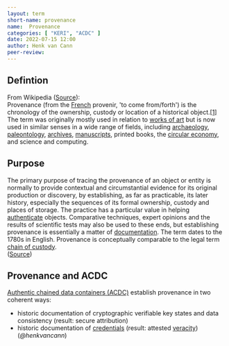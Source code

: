 ```yaml
---
layout: term
short-name: provenance
name:  Provenance
categories: [ "KERI", "ACDC" ]
date: 2022-07-15 12:00
author: Henk van Cann
peer-review:
---
```


## Defintion
From Wikipedia ([Source](https://en.wikipedia.org/wiki/Provenance)):\
Provenance (from the [French](https://en.wikipedia.org/wiki/French_language) provenir, 'to come from/forth') is the chronology of the ownership, custody or location of a historical object.[[1]](https://en.wikipedia.org/wiki/Provenance#cite_note-1) The term was originally mostly used in relation to [works of art](https://en.wikipedia.org/wiki/Works_of_art) but is now used in similar senses in a wide range of fields, including [archaeology](https://en.wikipedia.org/wiki/Archaeology), [paleontology](https://en.wikipedia.org/wiki/Paleontology), [archives](https://en.wikipedia.org/wiki/Archive), [manuscripts](https://en.wikipedia.org/wiki/Manuscript), printed books, the [circular economy](https://en.wikipedia.org/wiki/Circular_economy), and science and computing.

## Purpose

The primary purpose of tracing the provenance of an object or entity is normally to provide contextual and circumstantial evidence for its original production or discovery, by establishing, as far as practicable, its later history, especially the sequences of its formal ownership, custody and places of storage. The practice has a particular value in helping [authenticate](https://en.wikipedia.org/wiki/Authentication) objects. Comparative techniques, expert opinions and the results of scientific tests may also be used to these ends, but establishing provenance is essentially a matter of [documentation](https://en.wikipedia.org/wiki/Document). The term dates to the 1780s in English. Provenance is conceptually comparable to the legal term [chain of custody](https://en.wikipedia.org/wiki/Chain_of_custody).\
([Source](https://en.wikipedia.org/wiki/Provenance))

## Provenance and ACDC

[Authentic chained data containers (ACDC)](authentic-chained-data-container-(ACDC)) establish provenance in two coherent ways:
- historic documentation of cryptographic verifiable key states and data consistency (result: secure attribution)
- historic documentation of [credentials](credentials) (result: attested [veracity](veracity))\
(_@henkvancann_)